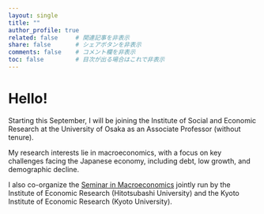 ```yaml
---
layout: single
title: ""
author_profile: true
related: false     # 関連記事を非表示
share: false       # シェアボタンを非表示
comments: false    # コメント欄を非表示
toc: false         # 目次が出る場合はこれで非表示
---
```

# Hello!

Starting this September, I will be joining the Institute of Social and Economic Research at the University of Osaka as an Associate Professor (without tenure).

My research interests lie in macroeconomics, with a focus on key challenges facing the Japanese economy, including debt, low growth, and demographic decline.

I also co-organize the [Seminar in Macroeconomics](https://sites.google.com/view/seminar-in-macroeconomics/) jointly run by the Institute of Economic Research (Hitotsubashi University) and the Kyoto Institute of Economic Research (Kyoto University).

